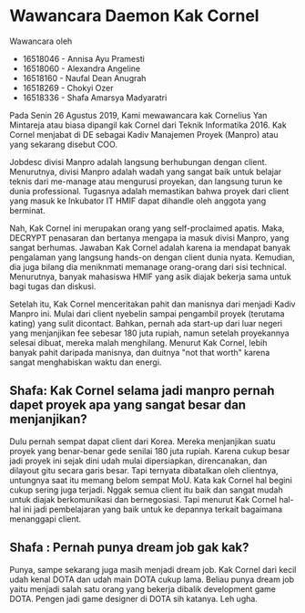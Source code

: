 # Wawancara Daemon Kak Cornel
Wawancara oleh
* 16518046 - Annisa Ayu Pramesti
* 16518060 - Alexandra Angeline
* 16518160 - Naufal Dean Anugrah
* 16518269 - Chokyi Ozer
* 16518336 - Shafa Amarsya Madyaratri

Pada Senin 26 Agustus 2019, Kami mewawancara kak Cornelius Yan Mintareja atau biasa dipangil kak Cornel dari Teknik Informatika 2016. Kak Cornel menjabat di DE sebagai Kadiv Manajemen Proyek (Manpro) atau yang sekarang disebut COO.

Jobdesc divisi Manpro adalah langsung berhubungan dengan client. Menurutnya, divisi Manpro adalah wadah yang sangat baik untuk belajar teknis dari me-manage atau mengurusi proyekan, dan langsung turun ke dunia professional. Tugasnya adalah memastikan bahwa proyek dari client yang masuk ke Inkubator IT HMIF dapat dihandle oleh anggota yang berminat.

Nah, Kak Cornel ini merupakan orang yang self-proclaimed apatis. Maka, DECRYPT penasaran dan bertanya mengapa ia masuk divisi Manpro, yang sangat berhumas. Jawaban Kak Cornel adalah karena ia mendapat banyak pengalaman yang langsung hands-on dengan client dunia nyata. Kemudian, dia juga bilang dia meniknmati memanage orang-orang dari sisi technical. Menurutnya, banyak mahasiswa HMIF yang asik diajak bekerja sama untuk bagi tugas dan diskusi. 

Setelah itu, Kak Cornel menceritakan pahit dan manisnya dari menjadi Kadiv Manpro ini. Mulai dari client nyebelin sampai pengambil proyek (terutama kating) yang sulit dicontact. Bahkan, pernah ada start-up dari luar negeri yang menjanjikan fee sebesar 180 juta rupiah, namun setelah proyekannya selesai dibuat, mereka malah menghilang. Menurut Kak Cornel, lebih banyak pahit daripada manisnya, dan duitnya "not that worth" karena sangat menghabiskan waktu dan energi.

## Shafa: Kak Cornel selama jadi manpro pernah dapet proyek apa yang sangat besar dan menjanjikan?
Dulu pernah sempat dapat client dari Korea. Mereka menjanjikan suatu proyek yang benar-benar gede senilai 180 juta rupiah. Karena cukup besar jadi proyek ini sejak dini udah mulai dipersiapkan, direncanakan, dan dilayout gitu secara garis besar. Tapi ternyata dibatalkan oleh clientnya, untungnya saat itu memang belom sempat MoU. Kata kak Cornel hal begini cukup sering juga terjadi. Nggak semua client itu baik dan sangat mudah untuk diajak berkomunikasi dan bernegosiasi. Tapi menurut Kak Cornel hal-hal ini jadi pembelajaran yang baik untuk ke depannya terkait bagaimana menanggapi client.

## Shafa : Pernah punya dream job gak kak?
Punya, sampe sekarang juga masih menjadi dream job. Kak Cornel dari kecil udah kenal DOTA dan udah main DOTA cukup lama. Beliau punya dream job yaitu menjadi salah satu orang yang bekerja dibalik development game DOTA. Pengen jadi game designer di DOTA sih katanya. Leh ugha.
